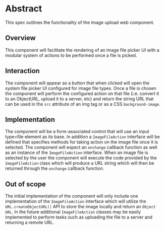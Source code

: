 # Abstract
This spec outlines the functionality of the image upload web component.

## Overview
This component will facilitate the rendering of an image file picker UI with a modular system of actions to be performed once a file is picked. 

## Interaction
The component will appear as a button that when clicked will open the system file picker UI configured for image file types. Once a file is chosen
the component will perform the configured action on that file (i.e. convert it to an ObjectURL, upload it to a server, etc) and return the string URL
that can be used in the `src` attribute of an img tag or as a CSS `background-image`.

## Implementation
The component will be a form-associated control that will use an input type=file element as its base. In addition a `ImageFileAction` interface will be defined that 
specifies methods for taking action on the image file once it is selected. The component will expect an `onchange` callback function as well as an instance
of the `ImageFileAction` interface. When an image file is selected by the user the component will execute the code provided by the `ImageFileAction` class 
which will produce a URL string which will then be returned through the `onchange` callback function.

## Out of scope
The initial implementation of the component will only include one implementation of the `ImageFileAction` interface which will utilize the `URL.createObjectURL()` 
API to store the image locally and return an `Object URL`. In the future additional `ImageFileAction` classes may be easily implemented to perform tasks such
as uploading the file to a server and returning a remote URL.